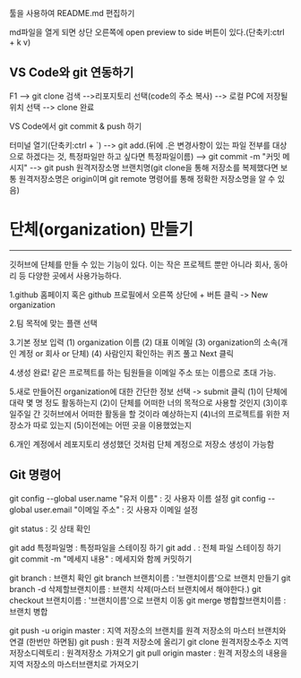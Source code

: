 툴을 사용하여 README.md 편집하기

md파일을 열게 되면 상단 오른쪽에 open preview to side 버튼이 있다.(단축키:ctrl + k v)

## VS Code와 git 연동하기

F1 --> git clone 검색 -->리포지토리 선택(code의 주소 복사) --> 로컬 PC에 저장될 위치 선택 --> clone 완료

VS Code에서 git commit & push 하기 

터미널 열기(단축키:ctrl + `) --> git add.(뒤에 .은 변경사항이 있는 파일 전부를 대상으로 하겠다는 것, 특정파일만 하고 싶다면 특정파일이름) --> git commit -m "커밋 메시지" --> git push 원격저장소명 브랜치명(git clone을 통해 저장소를 복제했다면 보통 원격저장소명은 origin이며 git remote 명령어를 통해 정확한 저장소명을 알 수 있음) 

# 단체(organization) 만들기
------------------------------------------------------------------------------------------------

깃허브에 단체를 만들 수 있는 기능이 있다. 이는 작은 프로젝트 뿐만 아니라 회사, 동아리 등 다양한 곳에서 사용가능하다.

1.github 홈페이지 혹은 github 프로필에서 오른쪽 상단에 + 버튼 클릭 -> New organization

2.팀 목적에 맞는 플랜 선택

3.기본 정보 입력
(1) organization 이름
(2) 대표 이메일
(3) organization의 소속(개인 계정 or 회사 or 단체)
(4) 사람인지 확인하는 퀴즈 풀고 Next 클릭

4.생성 완료!
같은 프로젝트를 하는 팀원들을 이메일 주소 또는 이름으로 초대 가능.

5.새로 만들어진 organization에 대한 간단한 정보 선택 -> submit 클릭
(1)이 단체에 대략 몇 명 정도 활동하는지
(2)이 단체를 어떠한 너의 목적으로 사용할 것인지
(3)이후 일주일 간 깃허브에서 어떠한 활동을 할 것이라 예상하는지
(4)너의 프로젝트를 위한 저장소가 따로 있는지
(5)이전에는 어떤 곳을 이용했었는지

6.개인 계정에서 레포지토리 생성했던 것처럼 단체 계정으로 저장소 생성이 가능함

## Git 명령어

git config --global user.name "유저 이름" : 깃 사용자 이름 설정
git config --global user.email "이메일 주소" : 깃 사용자 이메일 설정

git status : 깃 상태 확인

git add 특정파일명 : 특정파일을 스테이징 하기
git add . : 전체 파일 스테이징 하기
git commit -m "메세지 내용" : 메세지와 함께 커밋하기

git branch : 브랜치 확인
git branch 브랜치이름 : '브랜치이름'으로 브랜치 만들기
git branch -d 삭제할브랜치이름 : 브랜치 삭제(마스터 브랜치에서 해야한다.)
git checkout 브랜치이름 : '브랜치이름'으로 브랜치 이동
git merge 병합할브랜치이름 : 브랜치 병합

git push -u origin master : 지역 저장소의 브랜치를 원격 저장소의 마스터 브랜치와 연결 (한번만 하면됨)
git push : 원격 저장소에 올리기
git clone 원격저장소주소 지역저장소디렉토리 : 원격저장소 가져오기
git pull origin master : 원격 저장소의 내용을 지역 저장소의 마스터브랜치로 가져오기